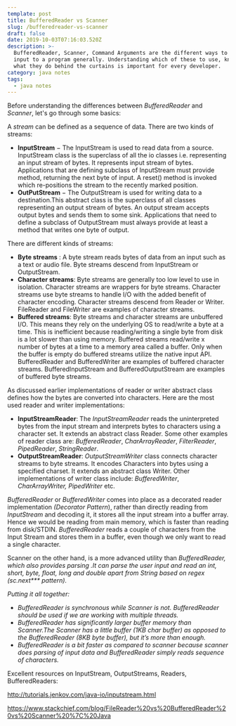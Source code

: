 ```yaml
---
template: post
title: BufferedReader vs Scanner
slug: /bufferedreader-vs-scanner
draft: false
date: 2019-10-03T07:16:03.520Z
description: >-
  BufferedReader, Scanner, Command Arguments are the different ways to provide
  input to a program generally. Understanding which of these to use, knowing
  what they do behind the curtains is important for every developer. 
category: java notes
tags:
  - java notes
---
```

Before understanding the differences between _BufferedReader_ and _Scanner_, let's go through some basics:

A _stream_ can be defined as a sequence of data. There are two kinds of streams:

* **InputStream** − The InputStream is used to read data from a source. InputStream class is the superclass of all the io classes i.e. representing an input stream of bytes. It represents input stream of bytes. Applications that are defining subclass of InputStream must provide method, returning the next byte of input.
  A reset() method is invoked which re-positions the stream to the recently marked position.
* **OutPutStream** − The OutputStream is used for writing data to a destination.This abstract class is the superclass of all classes representing an output stream of bytes. An output stream accepts output bytes and sends them to some sink. Applications that need to define a subclass of OutputStream must always provide at least a method that writes one byte of output.

 There are different kinds of streams:

* **Byte streams** : A byte stream reads bytes of data from an input such as a text or audio file. Byte streams descend from InputStream or OutputStream.
* **Character streams**: Byte streams are generally too low level to use in isolation. Character streams are wrappers for byte streams. Character streams use byte streams to handle I/O with the added benefit of character encoding. Character streams descend from Reader or Writer. FileReader and FileWriter are examples of character streams.
* **Buffered streams**: Byte streams and character streams are unbuffered I/O. This means they rely on the underlying OS to read/write a byte at a time. This is inefficient because reading/writing a single byte from disk is a lot slower than using memory.
  Buffered streams read/write x number of bytes at a time to a memory area called a buffer. Only when the buffer is empty do buffered streams utilize the native input API.
  BufferedReader and BufferedWriter are examples of buffered character streams. BufferedInputStream and BufferedOutputStream are examples of buffered byte streams.

As discussed earlier implementations of reader or writer abstract class defines how the bytes are converted into characters. Here are the most used reader and writer  implementations:

* **InputStreamReader**: The _InputStreamReader_ reads the uninterpreted bytes from the input stream and interprets bytes to characters using a character set. It extends an abstract class Reader. Some other examples of reader class are: _BufferedReader_, _CharArrayReader_, _FilterReader_, _PipedReader_, _StringReader_. 
* **OutputStreamReader**: _OutputStreamWriter_ class connects character streams to byte streams. It encodes Characters into bytes using a specified charset. It extends an abstract class Writer. Other implementations of writer class include: _BufferedWriter_, _CharArrayWriter,_ _PipedWriter_ etc.

_BufferedReader_ or _BufferedWriter_ comes into place as a decorated reader implementation _(Decorator Pattern_), rather than directly reading from _InputStream_ and decoding it, it stores all the input stream into a buffer array. Hence we would be reading from main memory, which  is faster than reading from disk/STDIN. _BufferedReader_ reads a couple of characters from the Input Stream and stores them in a buffer, even though we only want to read a single character. 

Scanner on the other hand, is a more advanced utility than _BufferedReader, which also provides parsing .It can parse the user input and read an int, short, byte, float, long and double apart from String based on regex (sc.next\*\** pattern)._

_Putting it all together:_

* _BufferedReader is synchronous while Scanner is not. BufferedReader should be used if we are working with multiple threads._
* _BufferedReader has significantly larger buffer memory than Scanner.The Scanner has a little buffer (1KB char buffer) as opposed to the BufferedReader (8KB byte buffer), but it’s more than enough._
* _BufferedReader is a bit faster as compared to scanner because scanner does parsing of input data and BufferedReader simply reads sequence of characters._

Excellent resources on InputStream, OutputStreams, Readers, BufferedReaders:

<http://tutorials.jenkov.com/java-io/inputstream.html>

<https://www.stackchief.com/blog/FileReader%20vs%20BufferedReader%20vs%20Scanner%20%7C%20Java>
